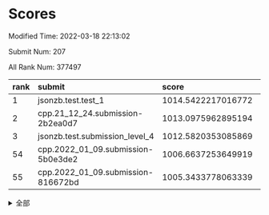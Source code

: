 # Scores

Modified Time: 2022-03-18 22:13:02

Submit Num: 207

All Rank Num: 377497

| rank |               submit               |       score        |       sigma        | pk_num |
| :--- | :--------------------------------- | :----------------- | :----------------- | :----- |
| 1    | jsonzb.test.test_1                 | 1014.5422217016772 | 0.8267250776605646 | 7295   |
| 2    | cpp.21_12_24.submission-2b2ea0d7   | 1013.0975962895194 | 0.8089134734711246 | 7295   |
| 3    | jsonzb.test.submission_level_4     | 1012.5820353085869 | 0.7898491864425118 | 7295   |
| 54   | cpp.2022_01_09.submission-5b0e3de2 | 1006.6637253649919 | 0.7229438276562119 | 7291   |
| 55   | cpp.2022_01_09.submission-816672bd | 1005.3433778063339 | 0.7264145950377265 | 7295   |


<details>
<summary>全部</summary>

| rank |                 submit                 |       score        |       sigma        | pk_num |
| :--- | :------------------------------------- | :----------------- | :----------------- | :----- |
| 1    | jsonzb.test.test_1                     | 1014.5422217016772 | 0.8267250776605646 | 7295   |
| 2    | cpp.21_12_24.submission-2b2ea0d7       | 1013.0975962895194 | 0.8089134734711246 | 7295   |
| 3    | jsonzb.test.submission_level_4         | 1012.5820353085869 | 0.7898491864425118 | 7295   |
| 4    | gobigger.level_3.submission_level_3_36 | 1011.781978531577  | 0.7779350972136263 | 7298   |
| 5    | gobigger.level_3.submission_level_3_38 | 1011.3613973544977 | 0.7614390397031903 | 7289   |
| 6    | gobigger.level_3.submission_level_3_25 | 1011.3236696917181 | 0.7890692200222467 | 7292   |
| 7    | gobigger.level_3.submission_level_3_14 | 1011.0885995025086 | 0.7758881684333271 | 7295   |
| 8    | gobigger.level_3.submission_level_3_47 | 1011.061177816756  | 0.7694624140649077 | 7293   |
| 9    | gobigger.level_3.submission_level_3_24 | 1010.8507780173436 | 0.7386668051320741 | 7296   |
| 10   | gobigger.level_3.submission_level_3_45 | 1010.7717731639892 | 0.7676574274690234 | 7294   |
| 11   | gobigger.level_3.submission_level_3_16 | 1010.731638656906  | 0.7672637945366583 | 7300   |
| 12   | gobigger.level_3.submission_level_3_44 | 1010.6546322760432 | 0.7861293507943498 | 7291   |
| 13   | gobigger.level_3.submission_level_3_33 | 1010.5914062847482 | 0.7511018142732966 | 7298   |
| 14   | gobigger.level_3.submission_level_3_7  | 1010.5817542918146 | 0.7572838469789601 | 7292   |
| 15   | gobigger.level_3.submission_level_3_40 | 1010.5776888568902 | 0.7632896518292881 | 7296   |
| 16   | gobigger.level_3.submission_level_3_18 | 1010.534953538578  | 0.7371770798631273 | 7291   |
| 17   | gobigger.level_3.submission_level_3_6  | 1010.528603954409  | 0.7650931301720503 | 7295   |
| 18   | gobigger.level_3.submission_level_3_28 | 1010.5217909069912 | 0.781427862725792  | 7295   |
| 19   | gobigger.level_3.submission_level_3_42 | 1010.4750940675027 | 0.76460655693364   | 7298   |
| 20   | gobigger.level_3.submission_level_3_10 | 1010.4212976437447 | 0.7744809409310531 | 7300   |
| 21   | gobigger.level_3.submission_level_3_46 | 1010.4071149460124 | 0.765054486293006  | 7295   |
| 22   | gobigger.level_3.submission_level_3_5  | 1010.3250965851988 | 0.736724404877063  | 7291   |
| 23   | gobigger.level_3.submission_level_3_21 | 1010.2692350630759 | 0.7549169498868811 | 7301   |
| 24   | gobigger.level_3.submission_level_3_37 | 1010.2688471587243 | 0.7528287435161529 | 7292   |
| 25   | gobigger.level_3.submission_level_3_11 | 1010.1973047008408 | 0.7555886105761201 | 7293   |
| 26   | gobigger.level_3.submission_level_3_22 | 1010.1934348608576 | 0.7380897434300902 | 7289   |
| 27   | gobigger.level_3.submission_level_3_32 | 1010.0789803745583 | 0.7643620366221138 | 7295   |
| 28   | gobigger.level_3.submission_level_3_35 | 1010.0108023879882 | 0.7422834311309661 | 7302   |
| 29   | gobigger.level_3.submission_level_3_49 | 1009.9861514855621 | 0.7527919635799437 | 7296   |
| 30   | gobigger.level_3.submission_level_3_17 | 1009.9505019245858 | 0.7528294446364994 | 7292   |
| 31   | gobigger.level_3.submission_level_3_43 | 1009.9376226923188 | 0.7736287484446212 | 7294   |
| 32   | gobigger.level_3.submission_level_3_2  | 1009.9319096064075 | 0.7626752535181394 | 7297   |
| 33   | gobigger.level_3.submission_level_3_3  | 1009.8531267234337 | 0.7494745050063638 | 7293   |
| 34   | gobigger.level_3.submission_level_3_0  | 1009.8525505550567 | 0.724936377695881  | 7300   |
| 35   | gobigger.level_3.submission_level_3_1  | 1009.7547459035242 | 0.7715239391908039 | 7292   |
| 36   | gobigger.level_3.submission_level_3_39 | 1009.6556788246015 | 0.7669469583162439 | 7295   |
| 37   | gobigger.level_3.submission_level_3_12 | 1009.6463097258384 | 0.7630976372672027 | 7297   |
| 38   | gobigger.level_3.submission_level_3_26 | 1009.5693061741721 | 0.755803922593911  | 7296   |
| 39   | gobigger.level_3.submission_level_3_23 | 1009.5620031749189 | 0.7587549768317341 | 7292   |
| 40   | gobigger.level_3.submission_level_3_9  | 1009.5440651579268 | 0.7725088159430755 | 7285   |
| 41   | gobigger.level_3.submission_level_3_19 | 1009.5378991534949 | 0.7560108257507251 | 7288   |
| 42   | gobigger.level_3.submission_level_3_34 | 1009.465625231778  | 0.7654477181486221 | 7298   |
| 43   | gobigger.level_3.submission_level_3_8  | 1009.4228905479541 | 0.740619357807194  | 7298   |
| 44   | gobigger.level_3.submission_level_3_4  | 1009.4024749385306 | 0.7702754337029986 | 7294   |
| 45   | gobigger.level_3.submission_level_3_27 | 1009.3651692364518 | 0.7352961682237594 | 7294   |
| 46   | gobigger.level_3.submission_level_3_20 | 1009.3431151693812 | 0.750098868063727  | 7297   |
| 47   | gobigger.level_3.submission_level_3_29 | 1009.2909817267223 | 0.7634546460643856 | 7301   |
| 48   | gobigger.level_3.submission_level_3_13 | 1009.1532664481807 | 0.762932539564853  | 7294   |
| 49   | gobigger.level_3.submission_level_3_41 | 1009.1495753065575 | 0.7384576482628405 | 7295   |
| 50   | gobigger.level_3.submission_level_3_30 | 1009.0829612321438 | 0.7434200916562547 | 7292   |
| 51   | gobigger.level_3.submission_level_3_15 | 1008.9805597715152 | 0.7466675537845403 | 7296   |
| 52   | gobigger.level_3.submission_level_3_31 | 1008.9581678462919 | 0.7384991559981343 | 7292   |
| 53   | gobigger.level_3.submission_level_3_48 | 1008.3467491107979 | 0.7425745489527055 | 7293   |
| 54   | cpp.2022_01_09.submission-5b0e3de2     | 1006.6637253649919 | 0.7229438276562119 | 7291   |
| 55   | cpp.2022_01_09.submission-816672bd     | 1005.3433778063339 | 0.7264145950377265 | 7295   |
| 56   | gobigger.level_1.submission_level_1_48 | 1005.2704368222157 | 0.7199975647415805 | 7284   |
| 57   | gobigger.level_1.submission_level_1_37 | 1004.6495479430309 | 0.7301188980379839 | 7292   |
| 58   | gobigger.level_1.submission_level_1_32 | 1004.4642454416507 | 0.7254725287278957 | 7297   |
| 59   | gobigger.level_1.submission_level_1_2  | 1004.2660409718593 | 0.7216034833804224 | 7294   |
| 60   | gobigger.level_1.submission_level_1_30 | 1004.2100039512269 | 0.7184739137655332 | 7292   |
| 61   | gobigger.level_1.submission_level_1_43 | 1004.1121390693306 | 0.7203085326273395 | 7296   |
| 62   | gobigger.level_1.submission_level_1_20 | 1004.1068871689187 | 0.7323257744391953 | 7292   |
| 63   | gobigger.level_1.submission_level_1_36 | 1004.0279816269862 | 0.7193037895403002 | 7295   |
| 64   | gobigger.level_1.submission_level_1_49 | 1003.994469044169  | 0.7134695465170119 | 7294   |
| 65   | gobigger.level_1.submission_level_1_45 | 1003.9651771631985 | 0.7329720058762098 | 7299   |
| 66   | gobigger.level_1.submission_level_1_28 | 1003.8635844611982 | 0.734119944997438  | 7298   |
| 67   | gobigger.level_1.submission_level_1_27 | 1003.8418599529335 | 0.7218439542592427 | 7294   |
| 68   | gobigger.level_1.submission_level_1_16 | 1003.780271592601  | 0.72325533410392   | 7297   |
| 69   | gobigger.level_1.submission_level_1_11 | 1003.6383117824881 | 0.729281290407482  | 7293   |
| 70   | gobigger.level_1.submission_level_1_9  | 1003.6331213358275 | 0.7104231939505287 | 7297   |
| 71   | gobigger.level_1.submission_level_1_18 | 1003.6112242889769 | 0.7221220192395741 | 7291   |
| 72   | gobigger.level_1.submission_level_1_35 | 1003.596096602307  | 0.7131789728447951 | 7296   |
| 73   | gobigger.level_1.submission_level_1_26 | 1003.5931223817341 | 0.7232757007654069 | 7295   |
| 74   | gobigger.level_1.submission_level_1_0  | 1003.5896408228302 | 0.7141739788733468 | 7294   |
| 75   | gobigger.level_1.submission_level_1_7  | 1003.5161796623908 | 0.7115915997828312 | 7293   |
| 76   | gobigger.level_1.submission_level_1_34 | 1003.5109646936867 | 0.7116596448158045 | 7291   |
| 77   | gobigger.level_1.submission_level_1_39 | 1003.4983331337289 | 0.7147919216313408 | 7291   |
| 78   | gobigger.level_1.submission_level_1_10 | 1003.4756151759987 | 0.7260291165533775 | 7295   |
| 79   | gobigger.level_1.submission_level_1_46 | 1003.414548795877  | 0.7205522428584739 | 7292   |
| 80   | gobigger.level_1.submission_level_1_24 | 1003.3865154330275 | 0.7151122322306364 | 7297   |
| 81   | gobigger.level_1.submission_level_1_40 | 1003.339876260156  | 0.7126639709957789 | 7288   |
| 82   | gobigger.level_1.submission_level_1_19 | 1003.3343949138103 | 0.7227183792973362 | 7291   |
| 83   | gobigger.level_1.submission_level_1_23 | 1003.2771941671649 | 0.7230841788045811 | 7297   |
| 84   | gobigger.level_1.submission_level_1_8  | 1003.2282742814    | 0.7167929113048559 | 7292   |
| 85   | gobigger.level_1.submission_level_1_44 | 1003.2005984137226 | 0.7297496132360993 | 7296   |
| 86   | gobigger.level_1.submission_level_1_5  | 1003.1821436489959 | 0.7257375945211302 | 7293   |
| 87   | gobigger.level_1.submission_level_1_17 | 1003.15940013277   | 0.7147308522850644 | 7291   |
| 88   | gobigger.level_1.submission_level_1_22 | 1003.1585343151057 | 0.715623952892631  | 7297   |
| 89   | gobigger.level_1.submission_level_1_42 | 1003.1584588674789 | 0.7181494212058058 | 7289   |
| 90   | gobigger.level_1.submission_level_1_12 | 1003.1341697449438 | 0.7121941660397857 | 7297   |
| 91   | gobigger.level_1.submission_level_1_1  | 1003.0892983942902 | 0.7129809829834961 | 7292   |
| 92   | gobigger.level_1.submission_level_1_13 | 1003.0187382642329 | 0.7163680147239896 | 7298   |
| 93   | gobigger.level_1.submission_level_1_15 | 1003.0050003140065 | 0.7111974364549947 | 7291   |
| 94   | gobigger.level_1.submission_level_1_21 | 1002.976159814185  | 0.7141014873109931 | 7297   |
| 95   | gobigger.level_1.submission_level_1_33 | 1002.947658274861  | 0.7173909592530058 | 7292   |
| 96   | gobigger.level_1.submission_level_1_25 | 1002.8949889111381 | 0.7283260382429338 | 7295   |
| 97   | gobigger.level_1.submission_level_1_41 | 1002.8485344505497 | 0.723304255279009  | 7301   |
| 98   | gobigger.level_1.submission_level_1_6  | 1002.8387081973783 | 0.7183119076468247 | 7296   |
| 99   | gobigger.level_1.submission_level_1_47 | 1002.8228852334418 | 0.7103454164561837 | 7295   |
| 100  | gobigger.level_1.submission_level_1_38 | 1002.7747791624247 | 0.7192133856809146 | 7292   |
| 101  | gobigger.level_1.submission_level_1_3  | 1002.6748792942847 | 0.7168961717165684 | 7294   |
| 102  | gobigger.level_1.submission_level_1_14 | 1002.4021610556209 | 0.7105055692857487 | 7296   |
| 103  | gobigger.level_1.submission_level_1_31 | 1002.3658628961864 | 0.7114054047958619 | 7292   |
| 104  | gobigger.level_1.submission_level_1_29 | 1002.040263624042  | 0.7130467761626024 | 7294   |
| 105  | gobigger.level_1.submission_level_1_4  | 1001.9372939021001 | 0.7122879913830876 | 7300   |
| 106  | gobigger.random.submission_random_42   | 997.5954947341634  | 0.7074585822703279 | 7296   |
| 107  | gobigger.random.submission_random_11   | 997.2776714799945  | 0.7125985696339312 | 7294   |
| 108  | gobigger.random.submission_random_30   | 997.1916478489709  | 0.7086317242846136 | 7295   |
| 109  | gobigger.random.submission_random_18   | 996.9628463493176  | 0.6996843306922954 | 7294   |
| 110  | gobigger.random.submission_random_7    | 996.8926365642455  | 0.711266767752446  | 7293   |
| 111  | gobigger.random.submission_random_17   | 996.6549635194164  | 0.7086604193401332 | 7290   |
| 112  | gobigger.random.submission_random_44   | 996.6408060814074  | 0.7075484494196469 | 7294   |
| 113  | gobigger.random.submission_random_6    | 996.5556061065561  | 0.7170400946911553 | 7294   |
| 114  | gobigger.random.submission_random_45   | 996.5436799107368  | 0.7097079690754535 | 7296   |
| 115  | gobigger.random.submission_random_31   | 996.4914748270223  | 0.7126200653027226 | 7296   |
| 116  | gobigger.random.submission_random_36   | 996.4121546151913  | 0.714672531876726  | 7294   |
| 117  | gobigger.random.submission_random_9    | 996.3816680700628  | 0.7050400191992582 | 7295   |
| 118  | gobigger.random.submission_random_49   | 996.3575521508975  | 0.7141107594127526 | 7292   |
| 119  | gobigger.random.submission_random_12   | 996.2777585631994  | 0.7073198985092155 | 7293   |
| 120  | gobigger.random.submission_random_48   | 996.1517761286536  | 0.706971976900567  | 7294   |
| 121  | gobigger.random.submission_random_15   | 996.1488559499469  | 0.7106835983540901 | 7298   |
| 122  | gobigger.random.submission_random_25   | 996.1203389774328  | 0.7267594010723487 | 7294   |
| 123  | gobigger.random.submission_random_0    | 995.9893204018166  | 0.7088839872949948 | 7289   |
| 124  | gobigger.random.submission_random_39   | 995.9680670800465  | 0.6947990896470447 | 7296   |
| 125  | gobigger.random.submission_random_5    | 995.9646256197417  | 0.701129796657507  | 7298   |
| 126  | gobigger.random.submission_random_14   | 995.9113937582141  | 0.7105739384514645 | 7296   |
| 127  | gobigger.random.submission_random_28   | 995.8957298736544  | 0.7029176588596143 | 7293   |
| 128  | gobigger.random.submission_random_38   | 995.884980099955   | 0.7173128185557074 | 7295   |
| 129  | gobigger.random.submission_random_47   | 995.8762905652115  | 0.7110769926696434 | 7292   |
| 130  | gobigger.random.submission_random_23   | 995.840926978391   | 0.7091188319837913 | 7296   |
| 131  | gobigger.random.submission_random_33   | 995.8377505440959  | 0.717115776147985  | 7294   |
| 132  | gobigger.random.submission_random_2    | 995.8130417631817  | 0.7192753175019434 | 7298   |
| 133  | gobigger.random.submission_random_26   | 995.8082537711603  | 0.7122388966106576 | 7295   |
| 134  | gobigger.random.submission_random_27   | 995.801101632111   | 0.7175392383222504 | 7297   |
| 135  | gobigger.random.submission_random_10   | 995.7696469970589  | 0.7117509232935092 | 7294   |
| 136  | gobigger.random.submission_random_34   | 995.6821342179114  | 0.727124338218733  | 7291   |
| 137  | gobigger.random.submission_random_20   | 995.6669388138826  | 0.7078798282711213 | 7293   |
| 138  | gobigger.random.submission_random_29   | 995.5998193245233  | 0.7064910498450746 | 7297   |
| 139  | gobigger.random.submission_random_16   | 995.5942759558887  | 0.7200905704058641 | 7292   |
| 140  | gobigger.random.submission_random_3    | 995.5709873143459  | 0.708674443441509  | 7296   |
| 141  | gobigger.random.submission_random_8    | 995.5703905428262  | 0.7100712181507228 | 7297   |
| 142  | gobigger.random.submission_random_35   | 995.5586520929486  | 0.7241857634812974 | 7297   |
| 143  | gobigger.random.submission_random_4    | 995.5440162364227  | 0.7207520983956027 | 7294   |
| 144  | gobigger.random.submission_random_37   | 995.5199947526714  | 0.7119009590764178 | 7297   |
| 145  | gobigger.random.submission_random_32   | 995.5179117998744  | 0.720155072317603  | 7296   |
| 146  | gobigger.random.submission_random_1    | 995.3943912268928  | 0.7087376664166923 | 7292   |
| 147  | gobigger.random.submission_random_24   | 995.2920628037326  | 0.7145457431196719 | 7292   |
| 148  | gobigger.random.submission_random_40   | 995.2563886141585  | 0.70539732725082   | 7291   |
| 149  | gobigger.random.submission_random_22   | 995.1533826606516  | 0.7213049676760065 | 7298   |
| 150  | gobigger.random.submission_random_21   | 995.1520528686793  | 0.7116989790744356 | 7299   |
| 151  | gobigger.random.submission_random_41   | 995.1057132877811  | 0.6992042422837342 | 7297   |
| 152  | gobigger.random.submission_random_13   | 994.9915242945708  | 0.7017523423162664 | 7297   |
| 153  | gobigger.random.submission_random_46   | 994.8744699483251  | 0.7182781333430325 | 7298   |
| 154  | gobigger.random.submission_random_43   | 994.8468158711506  | 0.7019177497755599 | 7291   |
| 155  | gobigger.random.submission_random_19   | 994.4940829626463  | 0.732322406868299  | 7294   |
| 156  | gobigger.level_2.submission_level_2_43 | 994.3526770627345  | 0.7302030112999767 | 7298   |
| 157  | gobigger.level_2.submission_level_2_14 | 993.363281875478   | 0.7350953471502482 | 7295   |
| 158  | gobigger.level_2.submission_level_2_46 | 993.1725154108254  | 0.734253395541398  | 7296   |
| 159  | gobigger.level_2.submission_level_2_37 | 993.1569634284407  | 0.7441830410532236 | 7297   |
| 160  | gobigger.level_2.submission_level_2_42 | 993.0384393372483  | 0.7436377885176356 | 7294   |
| 161  | gobigger.level_2.submission_level_2_39 | 992.9827612845917  | 0.7384364043161765 | 7294   |
| 162  | gobigger.level_2.submission_level_2_36 | 992.946070179449   | 0.7526994721734269 | 7300   |
| 163  | gobigger.level_2.submission_level_2_16 | 992.7668225689487  | 0.7495819320069188 | 7298   |
| 164  | gobigger.level_2.submission_level_2_49 | 992.6667049420815  | 0.7349179538220901 | 7296   |
| 165  | gobigger.level_2.submission_level_2_13 | 992.6514091200331  | 0.7422438027297319 | 7293   |
| 166  | gobigger.level_2.submission_level_2_47 | 992.5808555543331  | 0.7372032835961361 | 7294   |
| 167  | gobigger.level_2.submission_level_2_9  | 992.5177581309925  | 0.7452198792010891 | 7296   |
| 168  | gobigger.level_2.submission_level_2_7  | 992.5002197104858  | 0.7334279301635483 | 7295   |
| 169  | gobigger.level_2.submission_level_2_17 | 992.4345221896918  | 0.747664994892017  | 7297   |
| 170  | gobigger.level_2.submission_level_2_22 | 992.402328913192   | 0.7395891788998152 | 7299   |
| 171  | gobigger.level_2.submission_level_2_15 | 992.3670660042447  | 0.7645595223641626 | 7296   |
| 172  | gobigger.level_2.submission_level_2_11 | 992.2902874102963  | 0.7352290457105805 | 7295   |
| 173  | gobigger.level_2.submission_level_2_0  | 992.2791448738996  | 0.7438542121705429 | 7298   |
| 174  | gobigger.level_2.submission_level_2_1  | 992.2761358299007  | 0.7311189590041185 | 7298   |
| 175  | gobigger.level_2.submission_level_2_48 | 992.1062552502424  | 0.7674166996034913 | 7293   |
| 176  | gobigger.level_2.submission_level_2_38 | 992.0664991245326  | 0.7398677402437561 | 7299   |
| 177  | gobigger.level_2.submission_level_2_25 | 992.0120156093709  | 0.7363246756808357 | 7295   |
| 178  | gobigger.level_2.submission_level_2_6  | 992.0028694704275  | 0.7369473845059528 | 7295   |
| 179  | gobigger.level_2.submission_level_2_45 | 991.9994893474908  | 0.7317376572533661 | 7294   |
| 180  | gobigger.level_2.submission_level_2_44 | 991.9318354226285  | 0.7580907169679362 | 7289   |
| 181  | gobigger.level_2.submission_level_2_30 | 991.8575980492259  | 0.7455224511954022 | 7297   |
| 182  | gobigger.level_2.submission_level_2_29 | 991.8402589868533  | 0.7378789041690929 | 7297   |
| 183  | gobigger.level_2.submission_level_2_26 | 991.7938214511113  | 0.7636504212533909 | 7294   |
| 184  | gobigger.level_2.submission_level_2_18 | 991.7578677054461  | 0.7576601232201098 | 7292   |
| 185  | gobigger.level_2.submission_level_2_33 | 991.6573974819903  | 0.746314605553447  | 7299   |
| 186  | gobigger.level_2.submission_level_2_28 | 991.6537986261741  | 0.7494080385732851 | 7292   |
| 187  | gobigger.level_2.submission_level_2_32 | 991.6409106569395  | 0.7504246567992895 | 7290   |
| 188  | gobigger.level_2.submission_level_2_24 | 991.6054404827901  | 0.7471282547677393 | 7291   |
| 189  | gobigger.level_2.submission_level_2_10 | 991.5888629205199  | 0.7546756013167631 | 7290   |
| 190  | gobigger.level_2.submission_level_2_19 | 991.5295857897968  | 0.7564135706971293 | 7293   |
| 191  | gobigger.level_2.submission_level_2_12 | 991.4235971526776  | 0.7775118836299626 | 7301   |
| 192  | gobigger.level_2.submission_level_2_41 | 991.3908907576694  | 0.7392592920244795 | 7293   |
| 193  | gobigger.level_2.submission_level_2_27 | 991.3441206518155  | 0.7469420242658378 | 7296   |
| 194  | gobigger.level_2.submission_level_2_2  | 991.221881879881   | 0.7429382239915647 | 7298   |
| 195  | gobigger.level_2.submission_level_2_35 | 991.2183732903741  | 0.7566434138013169 | 7295   |
| 196  | gobigger.level_2.submission_level_2_3  | 991.199547308868   | 0.740348911792073  | 7293   |
| 197  | gobigger.level_2.submission_level_2_4  | 991.1891309641687  | 0.7532634196191532 | 7299   |
| 198  | gobigger.level_2.submission_level_2_5  | 991.1418132594415  | 0.7400660892786738 | 7298   |
| 199  | gobigger.level_2.submission_level_2_20 | 991.12209924867    | 0.7498338255023546 | 7294   |
| 200  | gobigger.level_2.submission_level_2_31 | 991.0143020628029  | 0.7410936678850814 | 7298   |
| 201  | gobigger.level_2.submission_level_2_34 | 990.9858772320965  | 0.7473788007492831 | 7296   |
| 202  | gobigger.level_2.submission_level_2_21 | 990.9707740226905  | 0.7543424696766219 | 7290   |
| 203  | gobigger.level_2.submission_level_2_23 | 990.7133960852749  | 0.7526084853205025 | 7293   |
| 204  | gobigger.level_2.submission_level_2_40 | 990.5291003002077  | 0.7811317482206349 | 7297   |
| 205  | gobigger.level_2.submission_level_2_8  | 990.3985520769086  | 0.762591081518454  | 7296   |
| 206  | gobigger.none.submission_none_0        | 975.9895597844616  | 1.4129430464719859 | 7290   |
| 207  | gobigger.none.submission_none_1        | 974.9692669367589  | 1.5101375635432697 | 7293   |

</details>